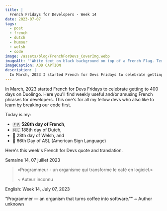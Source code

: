 ```yaml
---
title: |
  French Fridays for Developers - Week 14
date: 2023-07-07
tags:
  - post
  - french
  - dutch
  - humour
  - welsh
  - code
image: /assets/blog/FrenchForDevs_CoverImg.webp
imageAlt: "'White text on black background on top of a French Flag. Text says French for Devs! Funny and/or useful French quotes for developers. A New French for Devs Quote Every Friday! https://gingerkiwi.dev'"
imageCaption: ADD CAPTION
description: |
  In March, 2023 I started French for Devs Fridays to celebrate getting to 400 days on Duolingo. Here you'll find weekly useful and/or amusing French phrases for developers.  « Programmeur - un organisme qui transforme le café en logiciel. » Read the full post for the translation.
---
```

In March, 2023  started French for Devs Fridays to celebrate getting to 400 days on Duolingo. Here you'll find weekly useful and/or amusing French phrases for developers. This one's for all my fellow devs who also like to learn by breaking our code first.

Today is my:
- 🇫🇷 **528th day of French**, 
- 🇳🇱 188th day of Dutch, 
- 🏴󠁧󠁢󠁷󠁬󠁳󠁿 28th day of Welsh,
  and 
- 👋 66th Day of ASL (American Sign Language)

Here's this week's French for Devs quote and translation.

Semaine 14, 07 juillet 2023

>«Programmeur - un organisme qui transforme le café en logiciel.»
>
>~ Auteur inconnu

English:  Week 14, July 07, 2023

"Programmer — an organism that turns coffee into software.""
~ Author unknown

